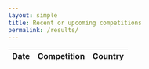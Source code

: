 ```yaml
---
layout: simple
title: Recent or upcoming competitions
permalink: /results/
---
```


<style>
  #tibodi>tr:hover {
    cursor: pointer;
    background-color: #eee;
  }
  #tibodi>tr>td>img {
    margin: -5px;
    border: 1px #ccc solid
  }
  #tibodi>tr>td:nth-child(3) {
    text-align: center
  }
</style>

<div class="container-fluid pb-4">
	<section data-aos="fade-up">
    <table id="teibel" class="table">
      <thead>
        <tr>
          <th>Date</th>
          <th>Competition</th>
          <th>Country</th>
        </tr>
      </thead>
      <tbody id="tibodi">
      </tbody>
    </table>
  </section>
</div>
  
<script>
var rlenv = getParameterByName('env'),
    rlroot = '';
    
function getParameterByName(name, url) {
    if (!url) url = window.location.href;
    name = name.replace(/[\[\]]/g, '\\$&');
    var regex = new RegExp('[?&]' + name + '(=([^&#]*)|&|#|$)'),
        results = regex.exec(url);
    if (!results) return null;
    if (!results[2]) return '';
    return decodeURIComponent(results[2].replace(/\+/g, ' '));
}

function reqListener () {
  var list = JSON.parse(this.responseText),
      tbody = document.getElementById('tibodi');
  list.reverse().forEach(function (l) {
    var row = tbody.insertRow(),
        c1 = row.insertCell(),
        c2 = row.insertCell(),
        c3 = row.insertCell(),
        img = new Image();
    row.setAttribute("onclick", "window.open('" + rlroot + l.url + "')");
    
    img.src = "//file.opentrack.run/countryflags/ioc/" + l.flag + ".svg";
    img.alt = l.country;
    img.title = l.country;
    img.height = 24;
    c1.appendChild(document.createTextNode(l.date));
    c2.appendChild(document.createTextNode(l.fullName));
    c3.appendChild(img)
  })
}

switch(rlenv) {
    case 'dev':
      rlroot = '//dev-data.opentrack.run';
      break;
    case 'test':
      rlroot = '//test-data.opentrack.run';
      break;
    case 'local':
      rlroot = '//localhost:8000';
      break;
    default:
       rlroot = "//data.opentrack.run"
}
    
oReq = new XMLHttpRequest();
oReq.addEventListener("load", reqListener);
var qs = document.location.href.split('?');
qs = qs.length === 2 ? ("?" + qs[1]) : '';
oReq.open("GET", rlroot + "/x/ours/json/" + qs);
oReq.send();

</script>
